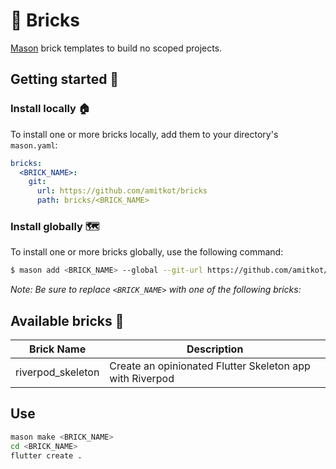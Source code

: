 # 🧱 Bricks

[Mason][mason_link] brick templates to build no scoped projects.

## Getting started 🚀

### Install locally 🏠

To install one or more bricks locally, add them to your directory's `mason.yaml`:

```yaml
bricks:
  <BRICK_NAME>:
    git:
      url: https://github.com/amitkot/bricks
      path: bricks/<BRICK_NAME>
```

### Install globally 🗺

To install one or more bricks globally, use the following command:

```sh
$ mason add <BRICK_NAME> --global --git-url https://github.com/amitkot/bricks --git-path bricks/<BRICK_NAME>
```

*Note: Be sure to replace `<BRICK_NAME>` with one of the following bricks:*

## Available bricks 🧱

| Brick Name            | Description                                              |
| --------------------- | -------------------------------------------------------- |
| riverpod_skeleton     | Create an opinionated Flutter Skeleton app with Riverpod |


## Use
```sh
mason make <BRICK_NAME>
cd <BRICK_NAME>
flutter create .
```

[mason_link]: https://github.com/felangel/mason
